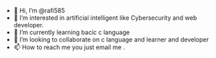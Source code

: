 - 👋 Hi, I’m @rafi585
- 👀 I’m interested in artificial intelligent like Cybersecurity and web developer.
- 🌱 I’m currently learning bacic c language
- 💞️ I’m looking to collaborate on c language and  learner and  developer
- 📫 How to reach me you just email me .

<!---
rafi585/rafi585 is a ✨ special ✨ repository because its `README.md` (this file) appears on your GitHub profile.
You can click the Preview link to take a look at your changes.
--->
